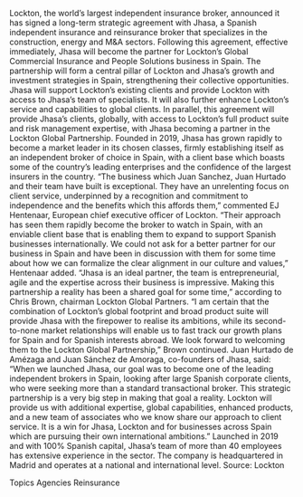 Lockton, the world’s largest independent insurance broker, announced it has signed a long-term strategic agreement with Jhasa, a Spanish independent insurance and reinsurance broker that specializes in the construction, energy and M&A sectors.
Following this agreement, effective immediately, Jhasa will become the partner for Lockton’s Global Commercial Insurance and People Solutions business in Spain.
The partnership will form a central pillar of Lockton and Jhasa’s growth and investment strategies in Spain, strengthening their collective opportunities. Jhasa will support Lockton’s existing clients and provide Lockton with access to Jhasa’s team of specialists. It will also further enhance Lockton’s service and capabilities to global clients.
In parallel, this agreement will provide Jhasa’s clients, globally, with access to Lockton’s full product suite and risk management expertise, with Jhasa becoming a partner in the Lockton Global Partnership.
Founded in 2019, Jhasa has grown rapidly to become a market leader in its chosen classes, firmly establishing itself as an independent broker of choice in Spain, with a client base which boasts some of the country’s leading enterprises and the confidence of the largest insurers in the country.
“The business which Juan Sanchez, Juan Hurtado and their team have built is exceptional. They have an unrelenting focus on client service, underpinned by a recognition and commitment to independence and the benefits which this affords them,” commented EJ Hentenaar, European chief executive officer of Lockton.
“Their approach has seen them rapidly become the broker to watch in Spain, with an enviable client base that is enabling them to expand to support Spanish businesses internationally. We could not ask for a better partner for our business in Spain and have been in discussion with them for some time about how we can formalize the clear alignment in our culture and values,” Hentenaar added.
“Jhasa is an ideal partner, the team is entrepreneurial, agile and the expertise across their business is impressive. Making this partnership a reality has been a shared goal for some time,” according to Chris Brown, chairman Lockton Global Partners.
“I am certain that the combination of Lockton’s global footprint and broad product suite will provide Jhasa with the firepower to realise its ambitions, while its second-to-none market relationships will enable us to fast track our growth plans for Spain and for Spanish interests abroad. We look forward to welcoming them to the Lockton Global Partnership,” Brown continued.
Juan Hurtado de Amézaga and Juan Sánchez de Amoraga, co-founders of Jhasa, said:
“When we launched Jhasa, our goal was to become one of the leading independent brokers in Spain, looking after large Spanish corporate clients, who were seeking more than a standard transactional broker. This strategic partnership is a very big step in making that goal a reality. Lockton will provide us with additional expertise, global capabilities, enhanced products, and a new team of associates who we know share our approach to client service. It is a win for Jhasa, Lockton and for businesses across Spain which are pursuing their own international ambitions.”
Launched in 2019 and with 100% Spanish capital, Jhasa’s team of more than 40 employees has extensive experience in the sector. The company is headquartered in Madrid and operates at a national and international level.
Source: Lockton

Topics
Agencies
Reinsurance
